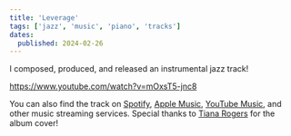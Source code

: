 ```yaml
---
title: 'Leverage'
tags: ['jazz', 'music', 'piano', 'tracks']
dates:
  published: 2024-02-26
---
```


I composed, produced, and released an instrumental jazz track!

https://www.youtube.com/watch?v=mOxsT5-jnc8

You can also find the track on
[Spotify](https://open.spotify.com/track/4vGt77KgylifG6aawGa3sM),
[Apple Music](https://music.apple.com/us/album/leverage-single/1729510141),
[YouTube Music](https://music.youtube.com/watch?v=mOxsT5-jnc8), and other music
streaming services. Special thanks to
[Tiana Rogers](https://www.instagram.com/happy_lil_paintings) for the album
cover!
